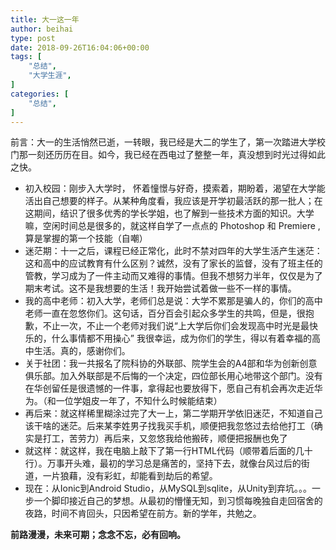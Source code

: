 ```yaml
---
title: 大一这一年
author: beihai
type: post
date: 2018-09-26T16:04:06+00:00
tags: [
    "总结",
  	"大学生涯",
]
categories: [
    "总结",
]
---
```

前言：大一的生活悄然已逝，一转眼，我已经是大二的学生了，第一次踏进大学校门那一刻还历历在目。如今，我已经在西电过了整整一年，真没想到时光过得如此之快。
  
<!--more-->

  * 初入校园：刚步入大学时， 怀着憧憬与好奇，摸索着，期盼着，渴望在大学能活出自己想要的样子。从某种角度看，我应该是开学初最活跃的那一批人；在这期间，结识了很多优秀的学长学姐，也了解到一些技术方面的知识。大学嘛，空闲时间总是很多的，就这样自学了一点点的 Photoshop 和 Premiere ,算是掌握的第一个技能（自嘲）
  * 迷茫期：十一之后，课程已经正常化，此时不禁对四年的大学生活产生迷茫：这和高中的应试教育有什么区别？诚然，没有了家长的监督，没有了班主任的管教，学习成为了一件主动而又难得的事情。但我不想努力半年，仅仅是为了期末考试。这不是我想要的生活！我开始尝试着做一些不一样的事情。
  * 我的高中老师：初入大学，老师们总是说：大学不累那是骗人的，你们的高中老师一直在忽悠你们。这句话，百分百会引起众多学生的共鸣，但是，很抱歉，不止一次，不止一个老师对我们说“上大学后你们会发现高中时光是最快乐的，什么事情都不用操心” 我很幸运，成为你们的学生，得以有着幸福的高中生活。真的，感谢你们。
  * 关于社团：我一共报名了院科协的外联部、院学生会的A4部和华为创新创意俱乐部。加入外联部是不后悔的一个决定，四位部长用心地带这个部门。没有在华创留任是很遗憾的一件事，拿得起也要放得下，愿自己有机会再次走近华为。（和一位学姐皮一年了，不知什么时候能结束）
  * 再后来：就这样稀里糊涂过完了大一上，第二学期开学依旧迷茫，不知道自己该干啥的迷茫。后来某李姓男子找我买手机，顺便把我忽悠过去给他打工（确实是打工，苦劳力）再后来，又忽悠我给他搬砖，顺便把报酬也免了
  * 就这样：就这样，我在电脑上敲下了第一行HTML代码（顺带着后面的几十行）。万事开头难，最初的学习总是痛苦的，坚持下去，就像台风过后的街道，一片狼藉，没有彩虹，却能看到劫后的希望。
  * 现在：从Ionic到Android Studio，从MySQL到sqlite，从Unity到弃坑。。。一步一个脚印接近自己的梦想。从最初的懵懂无知，到习惯每晚独自走回宿舍的夜路，时间不肯回头，只因希望在前方。新的学年，共勉之。

**前路漫漫，未来可期；念念不忘，必有回响。**